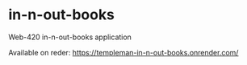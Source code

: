 # in-n-out-books
Web-420 in-n-out-books application

Available on reder: https://templeman-in-n-out-books.onrender.com/
